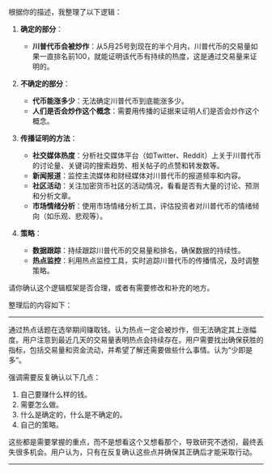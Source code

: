 根据你的描述，我整理了以下逻辑：

1. **确定的部分**：
   - **川普代币会被炒作**：从5月25号到现在的半个月内，川普代币的交易量如果一直排名前100，就能证明该代币有持续的热度，这是通过交易量来证明的。

2. **不确定的部分**：
   - **代币能涨多少**：无法确定川普代币到底能涨多少。
   - **人们是否会炒作这个概念**：需要用传播的证据来证明人们是否会炒作这个概念。

3. **传播证明的方法**：
   - **社交媒体热度**：分析社交媒体平台（如Twitter、Reddit）上关于川普代币的讨论量、关键词的搜索趋势、相关帖子的点赞和转发数等。
   - **新闻报道**：监控主流媒体和财经媒体对川普代币的报道频率和内容。
   - **社区活动**：关注加密货币社区的活动情况，看看是否有大量的讨论、预测和分析文章。
   - **市场情绪分析**：使用市场情绪分析工具，评估投资者对川普代币的情绪倾向（如乐观、悲观等）。

4. **策略**：
   - **数据跟踪**：持续跟踪川普代币的交易量和排名，确保数据的持续性。
   - **热点监控**：利用热点监控工具，实时追踪川普代币的传播情况，及时调整策略。

请你确认这个逻辑框架是否合理，或者有需要修改和补充的地方。

整理后的内容如下：

---

通过热点话题在选举期间赚取钱。认为热点一定会被炒作，但无法确定其上涨幅度。用户注意到最近几天的交易量表明热点会持续存在。用户需要找出确保获胜的指标，包括交易量和资金流动，并希望了解还需要做些什么事情。认为“少即是多”。

强调需要反复确认以下几点：
1. 自己要赚什么样的钱。
2. 需要怎么做。
3. 什么是确定的，什么是不确定的。
4. 自己的策略。

这些都是需要掌握的重点，而不是想看这个又想看那个，导致研究不透彻，最终丢失很多机会。用户认为，只有在反复确认这些点并确保其正确后才能采取行动。

---

